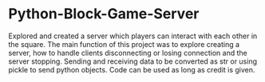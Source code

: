 # Python-Block-Game-Server
 Explored and created a server which players can interact with each other in the square.   The main function of this project was to explore creating a server, how to handle clients   disconnecting or losing connection and the server stopping.   Sending and receiving data to be converted as str or using pickle to send python objects.   Code can be used as long as credit is given.
